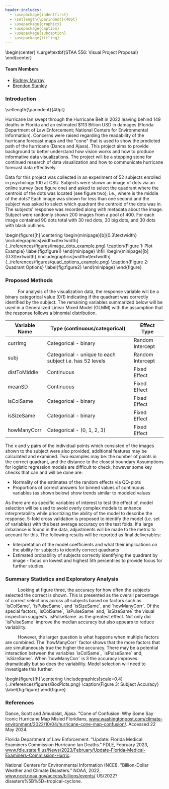 ```yaml
---
header-includes:
  - \usepackage{indentfirst}
  - \setlength{\parindent}{40pt}
  - \usepackage{graphicx}
  - \usepackage{caption}
  - \usepackage{subcaption}
  - \usepackage{titling}
---
```

  
\begin{center}
\Large\textbf{STAA 556: Visual Project Proposal}
\end{center}

#### Team Members

- [Rodney Murray](mailto:Rodney.Murray@colostate.edu)
- [Brendon Stanley](mailto:Brendon.Stanley@rams.colostate.edu)

### Introduction

\setlength{\parindent}{40pt}

Hurricane Ian swept through the Hurricane Belt in 2022 leaving behind 149 deaths in Florida
and an estimated $113 Billion USD in damages (Florida Department of Law Enforcement; National Centers for Environmental Information).
Concerns were raised regarding the readability of the hurricane forecast maps and the "cone" that is used to show the predicted path of the hurricane (Dance and Ajasa).
This project aims to provide background to better understand how vision works and how to produce informative data visualizations.
The project will be a stepping stone for continued research of data visualization and how to communicate hurricane forecast data effectively.

Data for this project was collected in an experiment of 52 subjects enrolled in psychology 100 at CSU. Subjects were shown an image of dots via an online survey (see figure one) and 
asked to select the quadrant where the centroid of the dots was located (see figure two); i.e., where is the middle of the dots? Each image was shown for less than one second and the 
subject was asked to select which quadrant the centroid of the dots was in. The subjects' response was recorded along with metadata about the image. Subject were 
randomly shown 200 images from a pool of 400. For each image contained 90 dots total with 30 red dots, 30 big dots, and 30 dots with black outlines.

\begin{figure}[h]
  \centering
  \begin{minipage}[b]{0.3\textwidth}
    \includegraphics[width=\textwidth]{../references/figures/image_dots_example.png}
    \caption{Figure 1: Plot Example}
    \label{fig:figure1}
  \end{minipage}
  \hfill
  \begin{minipage}[b]{0.3\textwidth}
    \includegraphics[width=\textwidth]{../references/figures/quad_options_example.png}
    \caption{Figure 2: Quadrant Options}
    \label{fig:figure2}
  \end{minipage}
\end{figure}


### Proposed Methods
<p style="text-indent: 40px;">
    For analysis of the visualization data, the response variable will be a binary 
categorical value (0/1) indicating if the quadrant was correctly identified by the 
subject.  The remaining variables summarized below will be used in a Generalized 
Linear Mixed Model (GLMM) with the assumption that the response follows a binomial 
distribution.
</p>

| Variable Name | Type (continuous/categorical)                           | Effect Type      |
| ------------- | ------------------------------------------------------- | ---------------- |
| currImg       | Categorical - binary                                    | Random Intercept |
| subj          | Categorical - unique to each subject i.e. has 52 levels | Random Intercept |
| distToMiddle  | Continuous                                              | Fixed Effect     |
| meanSD        | Continuous                                              | Fixed Effect     |
| isColSame     | Categorical - binary                                    | Fixed Effect     |
| isSizeSame    | Categorical - binary                                    | Fixed Effect     |
| howManyCorr   | Categorical - (0, 1, 2, 3)                              | Fixed Effect     |

<p style="text-indent: 40px;">

The x and y pairs of the individual points which consisted of the images shown to the subject were also provided, additional features may be calculated and examined. Two examples may be: the number of points in the correct quadrant, and the distance to the closest boundary
Assumptions for logistic regression models are difficult to check, however some key checks that can and will be done are:

* Normality of the estimates of the random effects via QQ-plots
* Proportions of correct answers for binned values of continuous variables (as shown below) show trends similar to modeled values

As there are no specific variables of interest to test the effect of, model selection will be used to avoid overly complex models to enhance interpretability while prioritizing the ability of the model to describe the response. 5-fold cross validation is proposed to identify the model (i.e. set of variables) with the best average accuracy on the test folds. If a large imbalance is found in the data, adjustments will be made to the metric to account for this.
The following results will be reported as final deliverables:

* Interpretation of the model coefficients and what their implications on the ability for subjects to identify correct quadrants
* Estimated probability of subjects correctly identifying the quadrant by image - focus on lowest and highest 5th percentiles to provide focus for further studies.

</p>

### Summary Statistics and Exploratory Analysis


<p style="text-indent: 40px;">
    Looking at figure three, the accuracy for how often the subjects selected the correct
is shown. This is presented as the overall percentage of correct selections across all
subjects based on factors such as `isColSame`, `isPulseSame`, and `isSizeSame`, and `howManyCorr`.
Of the special factors, `isColSame`, `isPulseSame` and, `isSizeSame` the visual inspection suggests `isPulseSame` 
as the greatest effect. Not only did `isPulseSame` improve the median accuracy but also appears to reduce variability.
</p>

<p style="text-indent: 40px;">
    However, the larger question is what happens when multiple factors are combined. The `howManyCorr` factor shows that 
the more factors that are simultaneously true the higher the accuracy. There may be a potential interaction between 
the variables `isColSame`, `isPulseSame` and, `isSizeSame`. When `howManyCorr` is 3 the accuracy improves dramatically 
but so does the variability. Model selection will need to investigate this further.
</p>

\begin{figure}[h]
  \centering
  \includegraphics[scale=0.4]{../references/figures/BoxPlots.png}
  \caption{Figure 3: Subject Accuracy}
  \label{fig:figure}
\end{figure}


### References

Dance, Scott and Amudalat, Ajasa. "Cone of Confusion: Why Some Say Iconic Hurricane Map Misled Floridians, www.washingtonpost.com/climate-environment/2022/10/04/hurricane-cone-map-confusion/. Accessed 22 May 2024.

Florida Department of Law Enforcement. "Update: Florida Medical Examiners Commission Hurricane Ian Deaths." FDLE, February 2023, www.fdle.state.fl.us/News/2023/February/Update-Florida-Medical-Examiners-Commission-Hurric.

National Centers for Environmental Information (NCEI). "Billion-Dollar Weather and Climate Disasters." NOAA, 2022, www.ncei.noaa.gov/access/billions/events/
US/2022?disasters%5B%5D=tropical-cyclone.
